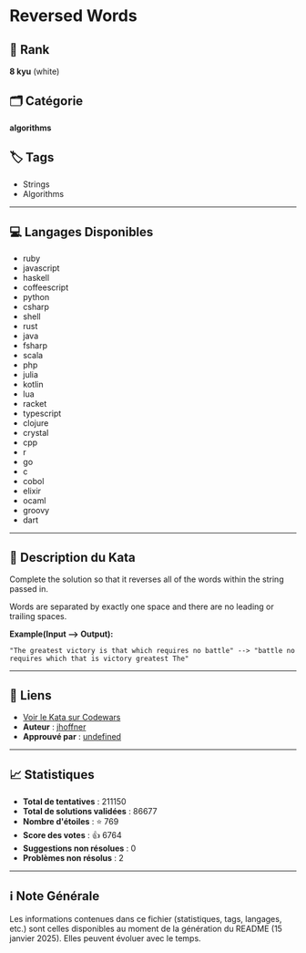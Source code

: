 # Reversed Words

## 🏅 Rank
**8 kyu** (white)

## 🗂️ Catégorie
**algorithms**

## 🏷️ Tags
- Strings
- Algorithms

---

## 💻 Langages Disponibles
- ruby
- javascript
- haskell
- coffeescript
- python
- csharp
- shell
- rust
- java
- fsharp
- scala
- php
- julia
- kotlin
- lua
- racket
- typescript
- clojure
- crystal
- cpp
- r
- go
- c
- cobol
- elixir
- ocaml
- groovy
- dart

---

## 📜 Description du Kata

Complete the solution so that it reverses all of the words within the string passed in.

Words are separated by exactly one space and there are no leading or trailing spaces.

**Example(Input --> Output):**
```
"The greatest victory is that which requires no battle" --> "battle no requires which that is victory greatest The"
```


---

## 🔗 Liens
- [Voir le Kata sur Codewars](https://www.codewars.com/kata/51c8991dee245d7ddf00000e)
- **Auteur** : [jhoffner](https://www.codewars.com/users/jhoffner)
- **Approuvé par** : [undefined](undefined)

---

## 📈 Statistiques
- **Total de tentatives** : 211150
- **Total de solutions validées** : 86677
- **Nombre d'étoiles** : ⭐ 769
- **Score des votes** : 👍 6764
- **Suggestions non résolues** : 0
- **Problèmes non résolus** : 2

---

## ℹ️ Note Générale
Les informations contenues dans ce fichier (statistiques, tags, langages, etc.) sont celles disponibles au moment de la génération du README (15 janvier 2025). Elles peuvent évoluer avec le temps.
